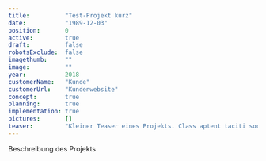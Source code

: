 ```yaml
---
title:          "Test-Projekt kurz"
date:           "1989-12-03"
position:       0
active:         true
draft:          false
robotsExclude:  false
imagethumb:     ""
image:          ""
year:           2018
customerName:   "Kunde"
customerUrl:    "Kundenwebsite"       
concept:        true
planning:       true
implementation: true
pictures:       []
teaser:         "Kleiner Teaser eines Projekts. Class aptent taciti sociosqu"
---
```

Beschreibung des Projekts
